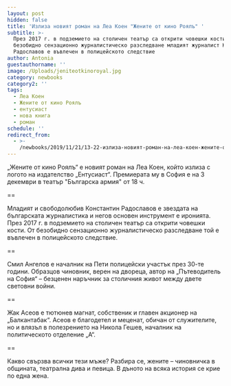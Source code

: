 ```yaml
---
layout: post
hidden: false
title: 'Излиза новият роман на Леа Коен "Жените от кино Роялъ" '
subtitle: >-
  През 2017 г. в подземието на столичен театър са открити човешки кости. От
  безобидно сензационно журналистическо разследване младият журналист Константин
  Радославов е въвлечен в полицейското следствие
author: Antonia
guestauthorname: ''
image: /Uploads/jeniteotkinoroyal.jpg
category: newbooks
category2: ''
tags:
  - Леа Коен
  - Жените от кино Роялъ
  - ентусиаст
  - нова книга
  - роман
schedule: ''
redirect_from:
  - >-
    /newbooks/2019/11/21/13-22-излиза-новият-роман-на-леа-коен-жените-от-кино-роялъ
---
```

„Жените от кино Роялъ“ е новият роман на Леа Коен, който излиза с логото на издателство „Ентусиаст“. Премиерата му в София е на 3 декември в театър "Българска армия" от 18 ч. 

\==

Младият и свободолюбив Константин Радославов е звездата на българската журналистика и негов основен инструмент е иронията. През 2017 г. в подземието на столичен театър са открити човешки кости. От безобидно сензационно журналистическо разследване той е въвлечен в полицейското следствие.

\==

Смил Ангелов е началник на Пети полицейски участък през 30-те години. Образцов чиновник, верен на двореца, автор на „Пътеводитель на София“ – безценен наръчник за столичния живот между двете световни войни.

\==

Жак Асеов е тютюнев магнат, собственик и главен акционер на „Балкантабак“. Асеов е благодетел и меценат, обичан от служителите, но и влязъл в полезрението на Никола Гешев, началник на политическото отделение „А“.

\==

Какво свързва всички тези мъже? Разбира се, жените – чиновничка в общината, театрална дива и певица. В дъното на всяка история се крие по една жена.
